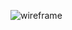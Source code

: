 ![wireframe](https://github.com/weikaixia/DevSistema2/assets/137851402/0a842960-6e49-4b73-a3d3-47e14ef3cad7)

